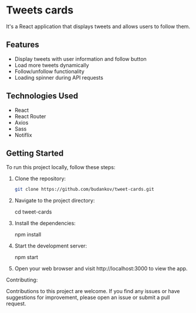 # Tweets cards
It's a React application that displays tweets and allows users to follow them.

## Features

-   Display tweets with user information and follow button
-   Load more tweets dynamically
-   Follow/unfollow functionality
-   Loading spinner during API requests

## Technologies Used

-   React
-   React Router
-   Axios
-   Sass
-   Notiflix

## Getting Started

To run this project locally, follow these steps:

1. Clone the repository:

    ```bash
    git clone https://github.com/budankov/tweet-cards.git

    ```

2. Navigate to the project directory:

    cd tweet-cards

3. Install the dependencies:

    npm install

4. Start the development server:

    npm start

5. Open your web browser and visit http://localhost:3000 to view the app.

Contributing:

Contributions to this project are welcome. If you find any issues or have suggestions for improvement, please open an
issue or submit a pull request.
